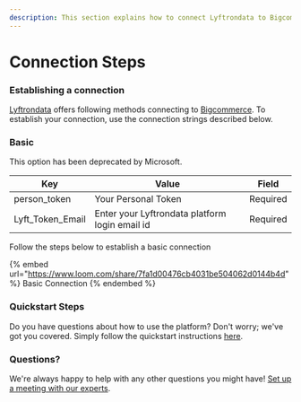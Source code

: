 ```yaml
---
description: This section explains how to connect Lyftrondata to Bigcommerce.
---
```


# Connection Steps

### Establishing a connection

[Lyftrondata](https://www.lyftrondata.com) offers following methods connecting to [Bigcommerce](https://www.lyftrondata.com/integration/finance-analytics/bigcommerce/). To establish your connection, use the connection strings described below.

### Basic

This option has been deprecated by Microsoft.

| Key                | Value                                          | Field    |
| ------------------ | ---------------------------------------------- | -------- |
| person\_token      | Your Personal Token                            | Required |
| Lyft\_Token\_Email | Enter your Lyftrondata platform login email id | Required |

Follow the steps below to establish a basic connection

{% embed url="https://www.loom.com/share/7fa1d00476cb4031be504062d0144b4d" %}
Basic Connection
{% endembed %}

### Quickstart Steps

Do you have questions about how to use the platform? Don't worry; we've got you covered. Simply follow the quickstart instructions [here](README.md).

### Questions? <a href="#questions" id="questions"></a>

We're always happy to help with any other questions you might have! [Set up a meeting with our experts](https://www.lyftrondata.com/book-a-meeting/).
